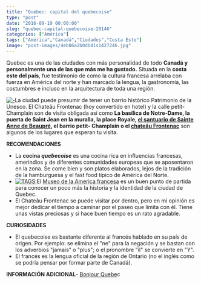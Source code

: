 ```yaml
---
title: "Quebec: capital del quebecoise"
type: "post"
date: "2016-09-19 00:00:00"
slug: "quebec-capital-quebecoise-20146"
categories: ["América"]
tags: ["América","Canadá","Ciudades","Costa Este"]
image: "post-images/4eb86a2b0db41s1427246.jpg"
---
```


Quebec es una de las ciudades con más personalidad de todo **Canadá y personalmente una de las que más me ha gustado.** Situada en la **costa este del país**, fue testimonio de como la cultura francesa arrelaba con fuerza en América del norte y han marcado la lengua, la gastronomía, las costumbres e incluso en la arquitectura de toda una región.  
  
[![ - ](post-images/4eb86a2b0db41s1427246.jpg "le petit champlain by missviajes")](post-images/4eb86a2b0db41s1427246.jpg)La ciudad puede presumir de tener un barrio histórico Patrimonio de la Unesco. El Chateâu Frontenac (hoy convertido en hotel) y la calle petit-Champlain son de visita obligada así como **La basílica de Notre-Dame, la puerta de Saint Jean en la muralla, la place Royale, [el santuario de Sainte Anne de Beaupré](http://www.ssadb.qc.ca/), el barrio petit- Champlain o el [chateâu Frontenac](http://www.fairmont.com/frontenac)** son algunos de los lugares que esperan tu visita.  
  
**RECOMENDACIONES**

- La **cocina *quebecoise*** es una cocina rica en influencias francesas, amerindios y de diferentes comunidades europeas que se aposentaron en la zona. Se come bien y son platos elaborados, lejos de la tradición de la hamburguesa y el fast food típico de América del Norte.
- [![ TAGS:](post-images/4eb86b0a50e94s1553843.jpg "vista panorámica de Quebec by missviajes")](post-images/4eb86b0a50e94s1553843.jpg)El [Museo de la America francesa](http://www.mcq.org/) es un buen punto de partida para conocer un poco más la historia y la identidad de la ciudad de Quebec.
- El Chateâu Frontenac se puede visitar por dentro, pero en mi opinión es mejor dedicar el tiempo a caminar por el paseo que limita con él. Tiene unas vistas preciosas y si hace buen tiempo es un rato agradable.

**CURIOSIDADES**

- El quebecoise es bastante diferente al francés hablado en su país de origen. Por ejemplo: se elimina el "ne" para la negación y se bastan con los adverbios "jamais" o "plus"; o el pronombre "il" se convierte en "Y".
- El francés es la lengua oficial de la región de Ontario (no el inglés como se podría pensar por formar parte de Canadá).

**INFORMACIÓN ADICIONAL**- [Bonjour Quebe](http://www.bonjourquebec.com/es-es/villesquebec1.html)c
